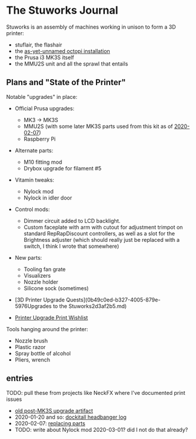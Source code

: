 # The Stuworks Journal

Stuworks is an assembly of machines working in unison to form a 3D printer:

- stuflair, the flashair
- the [as-yet-unnamed octopi installation](5bbc6d64-b33e-4eb4-8280-48509cbcc404.md)
- the Prusa i3 MK3S itself
- the MMU2S unit and all the sprawl that entails

## Plans and "State of the Printer"

Notable "upgrades" in place:

- Official Prusa upgrades:
  - MK3 -> MK3S
  - MMU2S (with some later MK3S parts used from this kit as of [2020-02-07](b0c635e8-e94f-4ef8-8cd4-7163365483c6.md))
  - Raspberry Pi
- Alternate parts:
  - M10 fitting mod
  - Drybox upgrade for filament #5
- Vitamin tweaks:
  - Nylock mod
  - Nylock in idler door
- Control mods:
  - Dimmer circuit added to LCD backlight.
  - Custom faceplate with arm with cutout for adjustment trimpot on standard RepRapDiscount controllers, as well as a slot for the Brightness adjuster (which should really just be replaced with a switch, I think I wrote that somewhere)
- New parts:
  - Tooling fan grate
  - Visualizers
  - Nozzle holder
  - Silicone sock (sometimes)

- [3D Printer Upgrade Quests](0b49c0ed-b327-4005-879e-5976Upgrades to the Stuworks2d3af2b5.md)
- [Printer Upgrade Print Wishlist](b4b48cda-c651-4d10-a19e-7a6ebf9b34ec.md)

Tools hanging around the printer:

- Nozzle brush
- Plastic razor
- Spray bottle of alcohol
- Pliers, wrench

## entries

TODO: pull these from projects like NeckFX where I've documented print issues

- [old post-MK3S upgrade artifact](4116bcd6-a805-433c-8493-b0e3cda14129.md)
- 2020-01-20 and so: [dockitall headbanger log](9fb61d19-6f96-40b8-af9a-d7a489efbbf7.md)
- 2020-02-07: [replacing parts](b0c635e8-e94f-4ef8-8cd4-7163365483c6.md)
- TODO: write about Nylock mod 2020-03-01? did I not do that already?

